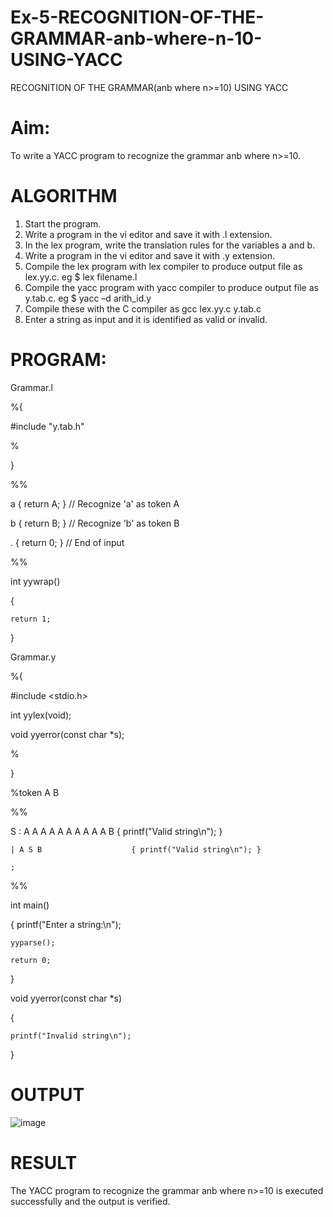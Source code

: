 # Ex-5-RECOGNITION-OF-THE-GRAMMAR-anb-where-n-10-USING-YACC
RECOGNITION OF THE GRAMMAR(anb where n>=10) USING YACC
# Aim:
To write a YACC program to recognize the grammar anb where n>=10.
# ALGORITHM
1.	Start the program.
2.	Write a program in the vi editor and save it with .l extension.
3.	In the lex program, write the translation rules for the variables a and b.
4.	Write a program in the vi editor and save it with .y extension.
5.	Compile the lex program with lex compiler to produce output file as lex.yy.c. eg $ lex filename.l
6.	Compile the yacc program with yacc compiler to produce output file as y.tab.c. eg $ yacc –d arith_id.y
7.	Compile these with the C compiler as gcc lex.yy.c y.tab.c
8.	Enter a string as input and it is identified as valid or invalid.
# PROGRAM:

Grammar.l


%{

#include "y.tab.h"

%

}

%%

a    { return A; }  // Recognize 'a' as token A

b    { return B; }  // Recognize 'b' as token B

.    { return 0; }  // End of input

%%

int yywrap()

{

    return 1;
    
}


Grammar.y


%{

#include <stdio.h>

int yylex(void);

void yyerror(const char *s);

%

}

%token A B

%%

S   : A A A A A A A A A A B    { printf("Valid string\n"); }

    | A S B                    { printf("Valid string\n"); }
    
    ;

%%

int main()

{
    printf("Enter a string:\n");
    
    yyparse();
    
    return 0;
    
}

void yyerror(const char *s)

{

    printf("Invalid string\n");
    
}


# OUTPUT

![image](https://github.com/user-attachments/assets/41e59942-0116-4677-8f75-8a72adedf839)

# RESULT

The YACC program to recognize the grammar anb where n>=10 is executed successfully and the output is verified.

